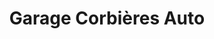 ---
title: "Garage Corbières Auto"
url: /corbieres-en-provence/garage-corbieres-auto/
shop: Autowerkstatt
---